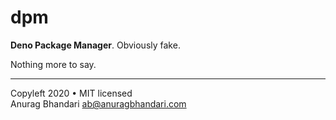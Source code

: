 # dpm

**Deno Package Manager**. Obviously fake.

Nothing more to say.

---

Copyleft 2020 • MIT licensed  
Anurag Bhandari ab@anuragbhandari.com
